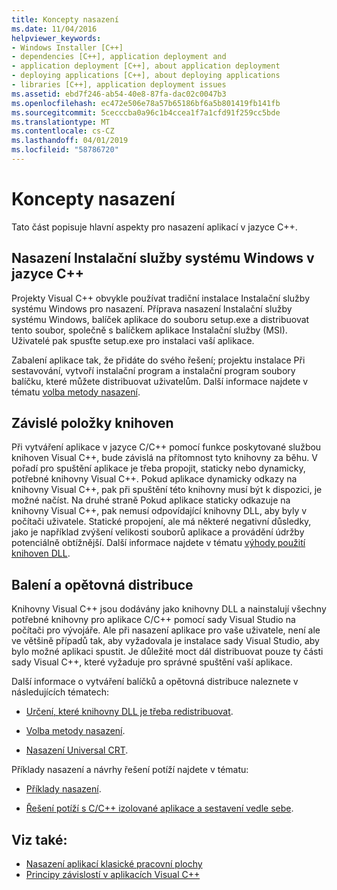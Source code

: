 ```yaml
---
title: Koncepty nasazení
ms.date: 11/04/2016
helpviewer_keywords:
- Windows Installer [C++]
- dependencies [C++], application deployment and
- application deployment [C++], about application deployment
- deploying applications [C++], about deploying applications
- libraries [C++], application deployment issues
ms.assetid: ebd7f246-ab54-40e8-87fa-dac02c0047b3
ms.openlocfilehash: ec472e506e78a57b65186bf6a5b801419fb141fb
ms.sourcegitcommit: 5cecccba0a96c1b4ccea1f7a1cfd91f259cc5bde
ms.translationtype: MT
ms.contentlocale: cs-CZ
ms.lasthandoff: 04/01/2019
ms.locfileid: "58786720"
---
```

# <a name="deployment-concepts"></a>Koncepty nasazení

Tato část popisuje hlavní aspekty pro nasazení aplikací v jazyce C++.

## <a name="windows-installer-deployment-in-c"></a>Nasazení Instalační služby systému Windows v jazyce C++

Projekty Visual C++ obvykle používat tradiční instalace Instalační služby systému Windows pro nasazení. Příprava nasazení Instalační služby systému Windows, balíček aplikace do souboru setup.exe a distribuovat tento soubor, společně s balíčkem aplikace Instalační služby (MSI). Uživatelé pak spusťte setup.exe pro instalaci vaší aplikace.

Zabalení aplikace tak, že přidáte do svého řešení; projektu instalace Při sestavování, vytvoří instalační program a instalační program soubory balíčku, které můžete distribuovat uživatelům. Další informace najdete v tématu [volba metody nasazení](choosing-a-deployment-method.md).

## <a name="library-dependencies"></a>Závislé položky knihoven

Při vytváření aplikace v jazyce C/C++ pomocí funkce poskytované službou knihoven Visual C++, bude závislá na přítomnost tyto knihovny za běhu. V pořadí pro spuštění aplikace je třeba propojit, staticky nebo dynamicky, potřebné knihovny Visual C++. Pokud aplikace dynamicky odkazy na knihovny Visual C++, pak při spuštění této knihovny musí být k dispozici, je možné načíst. Na druhé straně Pokud aplikace staticky odkazuje na knihovny Visual C++, pak nemusí odpovídající knihovny DLL, aby byly v počítači uživatele. Statické propojení, ale má některé negativní důsledky, jako je například zvýšení velikosti souborů aplikace a provádění údržby potenciálně obtížnější. Další informace najdete v tématu [výhody použití knihoven DLL](../build/dlls-in-visual-cpp.md#advantages-of-using-dlls).

## <a name="packaging-and-redistributing"></a>Balení a opětovná distribuce

Knihovny Visual C++ jsou dodávány jako knihovny DLL a nainstalují všechny potřebné knihovny pro aplikace C/C++ pomocí sady Visual Studio na počítači pro vývojáře. Ale při nasazení aplikace pro vaše uživatele, není ale ve většině případů tak, aby vyžadovala je instalace sady Visual Studio, aby bylo možné aplikaci spustit. Je důležité moct dál distribuovat pouze ty části sady Visual C++, které vyžaduje pro správné spuštění vaší aplikace.

Další informace o vytváření balíčků a opětovná distribuce naleznete v následujících tématech:

- [Určení, které knihovny DLL je třeba redistribuovat](determining-which-dlls-to-redistribute.md).

- [Volba metody nasazení](choosing-a-deployment-method.md).

- [Nasazení Universal CRT](universal-crt-deployment.md).

Příklady nasazení a návrhy řešení potíží najdete v tématu:

- [Příklady nasazení](deployment-examples.md).

- [Řešení potíží s C/C++ izolované aplikace a sestavení vedle sebe](../build/troubleshooting-c-cpp-isolated-applications-and-side-by-side-assemblies.md).

## <a name="see-also"></a>Viz také:

- [Nasazení aplikací klasické pracovní plochy](deploying-native-desktop-applications-visual-cpp.md)
- [Principy závislostí v aplikacích Visual C++](understanding-the-dependencies-of-a-visual-cpp-application.md)

